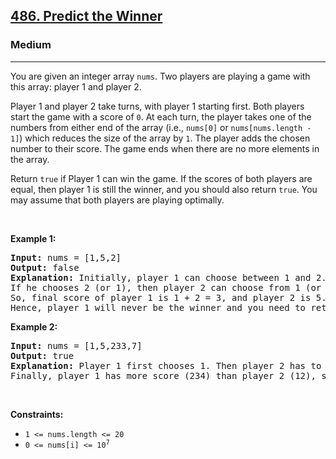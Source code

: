 <h2><a href="https://leetcode.com/problems/predict-the-winner/">486. Predict the Winner</a></h2><h3>Medium</h3><hr><div><p>You are given an integer array <code>nums</code>. Two players are playing a game with this array: player 1 and player 2.</p>

<p>Player 1 and player 2 take turns, with player 1 starting first. Both players start the game with a score of <code>0</code>. At each turn, the player takes one of the numbers from either end of the array (i.e., <code>nums[0]</code> or <code>nums[nums.length - 1]</code>) which reduces the size of the array by <code>1</code>. The player adds the chosen number to their score. The game ends when there are no more elements in the array.</p>

<p>Return <code>true</code> if Player 1 can win the game. If the scores of both players are equal, then player 1 is still the winner, and you should also return <code>true</code>. You may assume that both players are playing optimally.</p>

<p>&nbsp;</p>
<p><strong>Example 1:</strong></p>

<pre style="position: relative;"><strong>Input:</strong> nums = [1,5,2]
<strong>Output:</strong> false
<strong>Explanation:</strong> Initially, player 1 can choose between 1 and 2. 
If he chooses 2 (or 1), then player 2 can choose from 1 (or 2) and 5. If player 2 chooses 5, then player 1 will be left with 1 (or 2). 
So, final score of player 1 is 1 + 2 = 3, and player 2 is 5. 
Hence, player 1 will never be the winner and you need to return false.
<div class="open_grepper_editor" title="Edit &amp; Save To Grepper"></div></pre>

<p><strong>Example 2:</strong></p>

<pre style="position: relative;"><strong>Input:</strong> nums = [1,5,233,7]
<strong>Output:</strong> true
<strong>Explanation:</strong> Player 1 first chooses 1. Then player 2 has to choose between 5 and 7. No matter which number player 2 choose, player 1 can choose 233.
Finally, player 1 has more score (234) than player 2 (12), so you need to return True representing player1 can win.
<div class="open_grepper_editor" title="Edit &amp; Save To Grepper"></div></pre>

<p>&nbsp;</p>
<p><strong>Constraints:</strong></p>

<ul>
	<li><code>1 &lt;= nums.length &lt;= 20</code></li>
	<li><code>0 &lt;= nums[i] &lt;= 10<sup>7</sup></code></li>
</ul>
</div>